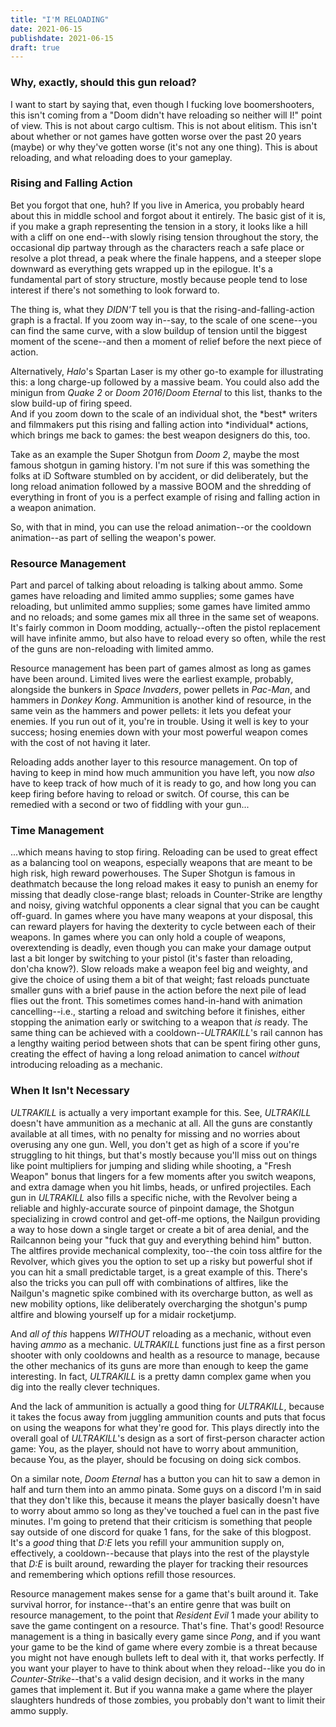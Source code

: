 ```yaml
---
title: "I'M RELOADING"
date: 2021-06-15
publishdate: 2021-06-15
draft: true
---
```


### Why, exactly, should this gun reload?
I want to start by saying that, even though I fucking love boomershooters, this isn't coming from a "Doom didn't have reloading so neither will I!" point of view. This is not about cargo cultism. This is not about elitism. This isn't about whether or not games have gotten worse over the past 20 years (maybe) or why they've gotten worse (it's not any one thing). This is about reloading, and what reloading does to your gameplay.

### Rising and Falling Action
Bet you forgot that one, huh? If you live in America, you probably heard about this in middle school and forgot about it entirely. The basic gist of it is, if you make a graph representing the tension in a story, it looks like a hill with a cliff on one end--with slowly rising tension throughout the story, the occasional dip partway through as the characters reach a safe place or resolve a plot thread, a peak where the finale happens, and a steeper slope downward as everything gets wrapped up in the epilogue. It's a fundamental part of story structure, mostly because people tend to lose interest if there's not something to look forward to.

The thing is, what they *DIDN'T* tell you is that the rising-and-falling-action graph is a fractal. If you zoom way in--say, to the scale of one scene--you can find the same curve, with a slow buildup of tension until the biggest moment of the scene--and then a moment of relief before the next piece of action.

<aside>Alternatively, <i>Halo</i>'s Spartan Laser is my other go-to example for illustrating this: a long charge-up followed by a massive beam. You could also add the minigun from <i>Quake 2</i> or <i>Doom 2016</i>/<i>Doom Eternal</i> to this list, thanks to the slow build-up of firing speed.</aside>
And if you zoom down to the scale of an individual shot, the *best* writers and filmmakers put this rising and falling action into *individual* actions, which brings me back to games: the best weapon designers do this, too.

Take as an example the Super Shotgun from <i>Doom 2</i>, maybe the most famous shotgun in gaming history. I'm not sure if this was something the folks at iD Software stumbled on by accident, or did deliberately, but the long reload animation followed by a massive BOOM and the shredding of everything in front of you is a perfect example of rising and falling action in a weapon animation. 

So, with that in mind, you can use the reload animation--or the cooldown animation--as part of selling the weapon's power.

### Resource Management
Part and parcel of talking about reloading is talking about ammo. Some games have reloading and limited ammo supplies; some games have reloading, but unlimited ammo supplies; some games have limited ammo and no reloads; and some games mix all three in the same set of weapons. It's fairly common in Doom modding, actually--often the pistol replacement will have infinite ammo, but also have to reload every so often, while the rest of the guns are non-reloading with limited ammo.

Resource management has been part of games almost as long as games have been around. Limited lives were the earliest example, probably, alongside the bunkers in *Space Invaders*, power pellets in *Pac-Man*, and hammers in *Donkey Kong*. Ammunition is another kind of resource, in the same vein as the hammers and power pellets: it lets you defeat your enemies. If you run out of it, you're in trouble. Using it well is key to your success; hosing enemies down with your most powerful weapon comes with the cost of not having it later.

Reloading adds another layer to this resource management. On top of having to keep in mind how much ammunition you have left, you now *also* have to keep track of how much of it is ready to go, and how long you can keep firing before having to reload or switch. Of course, this can be remedied with a second or two of fiddling with your gun...

### Time Management
...which means having to stop firing. Reloading can be used to great effect as a balancing tool on weapons, especially weapons that are meant to be high risk, high reward powerhouses. The Super Shotgun is famous in deathmatch because the long reload makes it easy to punish an enemy for missing that deadly close-range blast; reloads in Counter-Strike are lengthy and noisy, giving watchful opponents a clear signal that you can be caught off-guard. In games where you have many weapons at your disposal, this can reward players for having the dexterity to cycle between each of their weapons. In games where you can only hold a couple of weapons, overextending is deadly, even though you can make your damage output last a bit longer by switching to your pistol (it's faster than reloading, don'cha know?). Slow reloads make a weapon feel big and weighty, and give the choice of using them a bit of that weight; fast reloads punctuate smaller guns with a brief pause in the action before the next pile of lead flies out the front. This sometimes comes hand-in-hand with animation cancelling--i.e., starting a reload and switching before it finishes, either stopping the animation early or switching to a weapon that *is* ready. The same thing can be achieved with a cooldown--*ULTRAKILL*'s rail cannon has a lengthy waiting period between shots that can be spent firing other guns, creating the effect of having a long reload animation to cancel *without* introducing reloading as a mechanic.

### When It Isn't Necessary
*ULTRAKILL* is actually a very important example for this. See, *ULTRAKILL* doesn't have ammunition as a mechanic at all. All the guns are constantly available at all times, with no penalty for missing and no worries about overusing any one gun. Well, you don't get as high of a score if you're struggling to hit things, but that's mostly because you'll miss out on things like point multipliers for jumping and sliding while shooting, a "Fresh Weapon" bonus that lingers for a few moments after you switch weapons, and extra damage when you hit limbs, heads, or unfired projectiles. Each gun in *ULTRAKILL* also fills a specific niche, with the Revolver being a reliable and highly-accurate source of pinpoint damage, the Shotgun specializing in crowd control and get-off-me options, the Nailgun providing a way to hose down a single target or create a bit of area denial, and the Railcannon being your "fuck that guy and everything behind him" button. The altfires provide mechanical complexity, too--the coin toss altfire for the Revolver, which gives you the option to set up a risky but powerful shot if you can hit a small predictable target, is a great example of this. There's also the tricks you can pull off with combinations of altfires, like the Nailgun's magnetic spike combined with its overcharge button, as well as new mobility options, like deliberately overcharging the shotgun's pump altfire and blowing yourself up for a midair rocketjump.

And *all of this* happens *WITHOUT* reloading as a mechanic, without even having *ammo* as a mechanic. *ULTRAKILL* functions just fine as a first person shooter with only cooldowns and health as a resource to manage, because the other mechanics of its guns are more than enough to keep the game interesting. In fact, *ULTRAKILL* is a pretty damn complex game when you dig into the really clever techniques.

And the lack of ammunition is actually a good thing for *ULTRAKILL*, because it takes the focus away from juggling ammunition counts and puts that focus on using the weapons for what they're good for. This plays directly into the overall goal of *ULTRAKILL*'s design as a sort of first-person character action game: You, as the player, should not have to worry about ammunition, because You, as the player, should be focusing on doing sick combos.

On a similar note, *Doom Eternal* has a button you can hit to saw a demon in half and turn them into an ammo pinata. Some guys on a discord I'm in said that they don't like this, because it means the player basically doesn't have to worry about ammo so long as they've touched a fuel can in the past five minutes. I'm going to pretend that their criticism is something that people say outside of one discord for quake 1 fans, for the sake of this blogpost. It's a *good* thing that *D:E* lets you refill your ammunition supply on, effectively, a cooldown--because that plays into the rest of the playstyle that *D:E* is built around, rewarding the player for tracking their resources and remembering which options refill those resources.

Resource management makes sense for a game that's built around it. Take survival horror, for instance--that's an entire genre that was built on resource management, to the point that *Resident Evil* 1 made your ability to save the game contingent on a resource. That's fine. That's good! Resource management is a thing in basically every game since *Pong*, and if you want your game to be the kind of game where every zombie is a threat because you might not have enough bullets left to deal with it, that works perfectly. If you want your player to have to think about when they reload--like you do in *Counter-Strike*--that's a valid design decision, and it works in the many games that implement it. But if you wanna make a game where the player slaughters hundreds of those zombies, you probably don't want to limit their ammo supply.